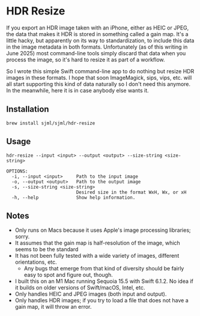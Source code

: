 # HDR Resize
If you export an HDR image taken with an iPhone, either as HEIC or JPEG, the data that makes it HDR is stored in something called a gain map. It's a little hacky, but apparently on its way to standardization, to include this data in the image metadata in both formats. Unfortunately (as of this writing in June 2025) most command-line tools simply discard that data when you process the image, so it's hard to resize it as part of a workflow. 

So I wrote this simple Swift command-line app to do nothing but resize HDR images in these formats. I hope that soon ImageMagick, sips, vips, etc. will all start supporting this kind of data naturally so I don't need this anymore. In the meanwhile, here it is in case anybody else wants it. 

## Installation
`brew install sjml/sjml/hdr-resize`

## Usage
```
hdr-resize --input <input> --output <output> --size-string <size-string>

OPTIONS:
  -i, --input <input>     Path to the input image
  -o, --output <output>   Path to the output image
  -s, --size-string <size-string>
                          Desired size in the format WxH, Wx, or xH
  -h, --help              Show help information.
```

## Notes
* Only runs on Macs because it uses Apple's image processing libraries; sorry.
* It assumes that the gain map is half-resolution of the image, which seems to be the standard
* It has not been fully tested with a wide variety of images, different orientations, etc.
  * Any bugs that emerge from that kind of diversity should be fairly easy to spot and figure out, though.
* I built this on an M1 Mac running Sequoia 15.5 with Swift 6.1.2. No idea if it builds on older versions of Swift/macOS, Intel, etc. 
* Only handles HEIC and JPEG images (both input and output).
* Only handles HDR images; if you try to load a file that does not have a gain map, it will throw an error. 
